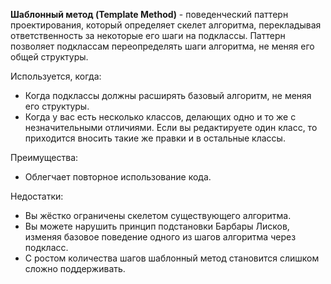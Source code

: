 **Шаблонный метод (Template Method)** - поведенческий паттерн проектирования, который определяет скелет алгоритма, 
перекладывая ответственность за некоторые его шаги на подклассы. Паттерн позволяет подклассам переопределять шаги 
алгоритма, не меняя его общей структуры.

Используется, когда:
+ Когда подклассы должны расширять базовый алгоритм, не меняя его структуры.
+ Когда у вас есть несколько классов, делающих одно и то же с незначительными отличиями. Если вы редактируете один класс,
то приходится вносить такие же правки и в остальные классы.

Преимущества:
+ Облегчает повторное использование кода.

Недостатки:
+ Вы жёстко ограничены скелетом существующего алгоритма.
+ Вы можете нарушить принцип подстановки Барбары Лисков, изменяя базовое поведение одного из шагов алгоритма через подкласс.
+ С ростом количества шагов шаблонный метод становится слишком сложно поддерживать.